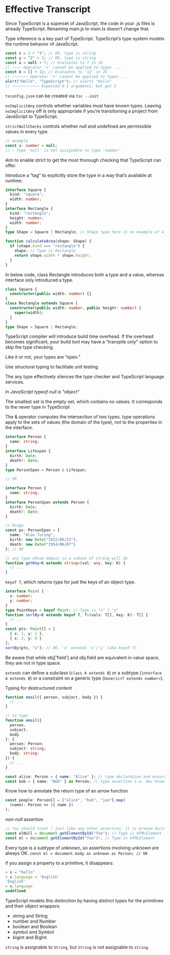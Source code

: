 # Effective Transcript

Since TypeScript is a superset of JavaScript, the code in your .js files is already TypeScript. Renaming main.js to main.ts doesn’t change that.

Type inference is a key part of TypeScript. TypeScript’s type system models the runtime behavior of JavaScript.

```typescript
const x = 2 + "3"; // OK, type is string
const y = "2" + 3; // OK, type is string
const a = null + 7; // Evaluates to 7 in JS
// ~~~~ Operator '+' cannot be applied to types ...
const b = [] + 12; // Evaluates to '12' in JS
// ~~~~~~~ Operator '+' cannot be applied to types ...
alert("Hello", "TypeScript"); // alerts "Hello"
// ~~~~~~~~~~~~ Expected 0-1 arguments, but got 2
```

`tsconfig.json` can be created via `tsc --init`

`noImplicitAny` controls whether variables must have known types. Leaving `noImplicitAny` off is only appropriate if you’re transitioning a project from JavaScript to TypeScript.

`strictNullChecks` controls whether null and undefined are permissible values in every type.

```typescript
// example
const x: number = null;
// ~ Type 'null' is not assignable to type 'number'
```

Aim to enable strict to get the most thorough checking that TypeScript can offer.

Introduce a “tag” to explicitly store the type in a way that’s available at runtime:

```typescript
interface Square {
  kind: "square";
  width: number;
}
interface Rectangle {
  kind: "rectangle";
  height: number;
  width: number;
}
type Shape = Square | Rectangle; // Shape type here is an example of a “tagged union.”

function calculateArea(shape: Shape) {
  if (shape.kind === "rectangle") {
    shape; // Type is Rectangle
    return shape.width * shape.height;
  }
}
```

In below code, class Rectangle introduces both a type and a value, whereas interface only introduced a type.

```typescript
class Square {
  constructor(public width: number) {}
}
class Rectangle extends Square {
  constructor(public width: number, public height: number) {
    super(width);
  }
}
type Shape = Square | Rectangle;
```

TypeScript compiler will introduce build time overhead. If the overhead becomes significant, your build tool may have a “transpile only” option to skip the type checking.

Like it or not, your types are “open.”

Use structural typing to facilitate unit testing.

The any type effectively silences the type checker and TypeScript language services.

_In JavaScript typeof null is "object"_

The smallest set is the empty set, which contains no values. It corresponds to the never type in TypeScript

The & operator computes the intersection of two types. type operations apply to the sets of values (the domain of the type), not to the properties in the interface.

```typescript
interface Person {
  name: string;
}
interface Lifespan {
  birth: Date;
  death?: Date;
}
type PersonSpan = Person & Lifespan;

// OR

interface Person {
  name: string;
}
interface PersonSpan extends Person {
  birth: Date;
  death?: Date;
}

// Usage
const ps: PersonSpan = {
  name: "Alan Turing",
  birth: new Date("1912/06/23"),
  death: new Date("1954/06/07")
}; // OK
```

```typescript
// any type whose domain is a subset of string will do
function getKey<K extends string>(val: any, key: K) {
  // ...
}
```

`keyof T`, which returns type for just the keys of an object type.

```typescript
interface Point {
  x: number;
  y: number;
}
type PointKeys = keyof Point; // Type is "x" | "y"
function sortBy<K extends keyof T, T>(vals: T[], key: K): T[] {
  // ...
}
const pts: Point[] = [
  { x: 1, y: 1 },
  { x: 2, y: 0 }
];
sortBy(pts, "x"); // OK, 'x' extends 'x'|'y' (aka keyof T)
```

Be aware that while obj['field'] and obj.field are equivalent in value space, they are not in type space.

`extends` can define a subclass (`class A extends B`) or a subtype (`interface A extends B`) or a constraint on a generic type (`Generic<T extends number>`).

Typing for destructured content

```typescript
function email({ person, subject, body }) {
  // ...
}

// to type
function email({
  person,
  subject,
  body
}: {
  person: Person;
  subject: string;
  body: string;
}) {
  // ...
}
```

```typescript
const alice: Person = { name: "Alice" }; // type declaration and ensures that the value conforms to the type
const bob = { name: "Bob" } as Person; // type assertion i.e. dev knows better of the type
```

Know how to annotate the return type of an arrow function

```typescript
const people: Person[] = ["alice", "bob", "jan"].map(
  (name): Person => ({ name })
);
```

non-null assertion

```typescript
// You should treat ! just like any other assertion: it is erased during compilation
const elNull = document.getElementById("foo"); // Type is HTMLElement | null
const el = document.getElementById("foo")!; // Type is HTMLElement
```

Every type is a subtype of unknown, so assertions involving unknown are always OK. `const el = document.body as unknown as Person; // OK`

if you assign a property to a primitive, it disappears:

```typescript
> x = "hello"
> x.language = 'English'
'English'
> x.language
undefined
```

TypeScript models this distinction by having distinct types for the primitives and their object wrappers:

- string and String
- number and Number
- boolean and Boolean
- symbol and Symbol
- bigint and BigInt

`string` is assignable to `String`, but `String` is not assignable to `string`.
